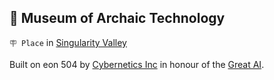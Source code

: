 ## 💾 Museum of Archaic Technology

`🪧 Place` in [Singularity Valley](<https://zeithalt.github.io/r/singularity_valley.html>)

Built on eon 504 by [Cybernetics Inc](<https://zeithalt.github.io/r/cybernetics_inc.html>) in honour of the [Great AI](<https://zeithalt.github.io/r/great_ai.html>).

